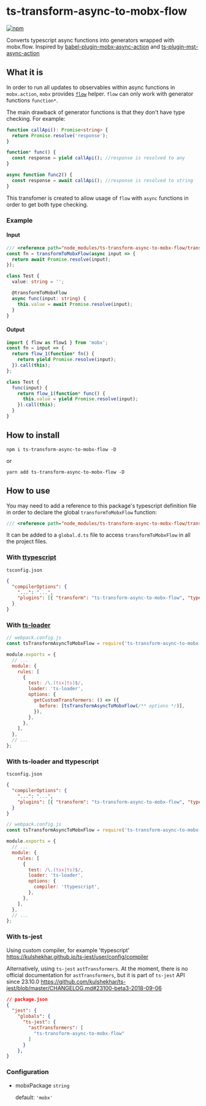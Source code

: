 # ts-transform-async-to-mobx-flow

[![npm](https://img.shields.io/npm/v/ts-transform-async-to-mobx-flow.svg)](https://www.npmjs.com/package/ts-transform-async-to-mobx-flow)

Converts typescript async functions into generators wrapped with mobx.flow.
Inspired by [babel-plugin-mobx-async-action](https://github.com/Strate/babel-plugin-mobx-async-action) and [ts-plugin-mst-async-action](https://github.com/newraina/ts-plugin-mst-async-action)

## What it is

In order to run all updates to observables within async functions in `mobx.action`, `mobx` provides [`flow`](https://mobx.js.org/best/actions.html) helper. `flow` can only work with generator functions `function*`.

The main drawback of generator functions is that they don't have type checking. For example:

```ts
function callApi(): Promise<string> {
  return Promise.resolve('response');
}

function* func() {
  const response = yield callApi(); //response is resolved to any
}

async function func2() {
  const response = await callApi(); //response is resolved to string
}
```

This transfomer is created to allow usage of `flow` with `async` functions in order to get both type checking.

### Example

#### Input

```ts
/// <reference path="node_modules/ts-transform-async-to-mobx-flow/transformToMobxFlow.d.ts" />
const fn = transformToMobxFlow(async input => {
  return await Promise.resolve(input);
});

class Test {
  value: string = '';

  @transformToMobxFlow
  async func(input: string) {
    this.value = await Promise.resolve(input);
  }
}
```

#### Output

```js
import { flow as flow1 } from 'mobx';
const fn = input => {
  return flow_1(function* fn() {
    return yield Promise.resolve(input);
  }).call(this);
};

class Test {
  func(input) {
    return flow_1(function* func() {
      this.value = yield Promise.resolve(input);
    }).call(this);
  }
}
```

## How to install

```
npm i ts-transform-async-to-mobx-flow -D
```

or

```
yarn add ts-transform-async-to-mobx-flow -D
```

## How to use

You may need to add a reference to this package's typescript definition file in order to declare the global `transformToMobxFlow` function:

```ts
/// <reference path="node_modules/ts-transform-async-to-mobx-flow/transformToMobxFlow.d.ts" />
```

It can be added to a `global.d.ts` file to access `transformToMobxFlow` in all the project files.

### With [ttypescript](https://github.com/cevek/ttypescript)

`tsconfig.json`

```json
{
  "compilerOptions": {
    "...": "...",
    "plugins": [{ "transform": "ts-transform-async-to-mobx-flow", "type": "config" }]
  }
}
```

### With [ts-loader](https://github.com/TypeStrong/ts-loader)

```js
// webpack.config.js
const tsTransformAsyncToMobxFlow = require('ts-transform-async-to-mobx-flow').default;

module.exports = {
  // ...
  module: {
    rules: [
      {
        test: /\.(tsx|ts)$/,
        loader: 'ts-loader',
        options: {
          getCustomTransformers: () => ({
            before: [tsTransformAsyncToMobxFlow(/** options */)],
          }),
        },
      },
    ],
  },
  // ...
};
```

### With ts-loader and ttypescript

`tsconfig.json`

```json
{
  "compilerOptions": {
    "...": "...",
    "plugins": [{ "transform": "ts-transform-async-to-mobx-flow", "type": "config" }]
  }
}
```

```js
// webpack.config.js
const tsTransformAsyncToMobxFlow = require('ts-transform-async-to-mobx-flow').default;

module.exports = {
  // ...
  module: {
    rules: [
      {
        test: /\.(tsx|ts)$/,
        loader: 'ts-loader',
        options: {
          compiler: 'ttypescript',
        },
      },
    ],
  },
  // ...
};
```

### With ts-jest

Using custom compiler, for example 'ttypescript' https://kulshekhar.github.io/ts-jest/user/config/compiler

Alternatively, using `ts-jest` `astTransformers`. At the moment, there is no official documentation for `astTransformers`, but it is part of `ts-jest` API since 23.10.0 https://github.com/kulshekhar/ts-jest/blob/master/CHANGELOG.md#23100-beta3-2018-09-06

```json
// package.json
{
  "jest": {
    "globals": {
      "ts-jest": {
        "astTransformers": [
          "ts-transform-async-to-mobx-flow"
        ]
      }
    },
}
```

### Configuration

- mobxPackage `string`

  default: `'mobx'`
